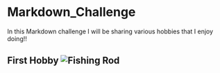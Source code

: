# Markdown_Challenge

In this Markdown challenge I will be sharing various hobbies that I enjoy doing!!

## First Hobby ![Fishing Rod](DIRECT_IMAGE_URL)

